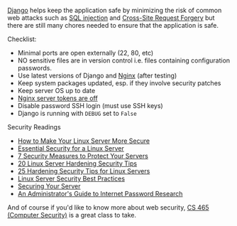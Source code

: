 
[Django](https://www.djangoproject.com/) helps keep the application safe by
minimizing the risk of common web attacks such as [SQL injection](https://en.wikipedia.org/wiki/SQL_injection)
and [Cross-Site Request Forgery](https://en.wikipedia.org/wiki/Cross-site_request_forgery)
but there are still many chores needed to ensure that the application is safe.

Checklist:
- Minimal ports are open externally (22, 80, etc)
- NO sensitive files are in version control i.e. files containing configuration
passwords.
- Use latest versions of Django and [Nginx](https://www.nginx.com/)
(after testing)
- Keep system packages updated, esp. if they involve security patches
- Keep server OS up to date
- [Nginx server tokens are off](https://www.scalescale.com/tips/nginx/how-to-hide-nginx-version/)
- Disable password SSH login (must use SSH keys)
- Django is running with `DEBUG` set to `False`



Security Readings
- [How to Make Your Linux Server More Secure](https://www.linux.com/learn/how-make-your-linux-server-more-secure)
- [Essential Security for a Linux Server](https://plusbryan.com/my-first-5-minutes-on-a-server-or-essential-security-for-linux-servers)
- [7 Security Measures to Protect Your Servers](https://www.digitalocean.com/community/tutorials/7-security-measures-to-protect-your-servers)
- [20 Linux Server Hardening Security Tips](https://www.cyberciti.biz/tips/linux-security.html)
- [25 Hardening Security Tips for Linux Servers](http://www.tecmint.com/linux-server-hardening-security-tips/)
- [Linux Server Security Best Practices](https://support.rackspace.com/how-to/linux-server-security-best-practices/)
- [Securing Your Server](https://www.linode.com/docs/security/securing-your-server)
- [An Administrator's Guide to Internet Password Research](https://www.microsoft.com/en-us/research/publication/an-administrators-guide-to-internet-password-research/)

And of course if you'd like to know more about web security, [CS 465 \(Computer
Security\)](https://cswiki.cs.byu.edu/cs-465/start) is a great class to take.

